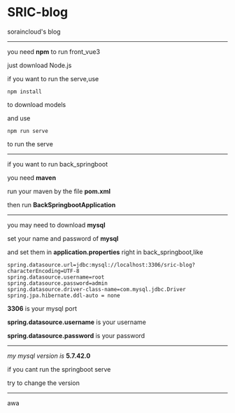 # SRIC-blog
 soraincloud's blog

------

you need **npm** to run front_vue3

just download Node.js



if you want to run the serve,use

```
npm install
```

to download models

and use

```
npm run serve
```

to run the serve

------

if you want to run back_springboot

you need **maven**



run your maven by the file **pom.xml**

then run **BackSpringbootApplication**

------

you may need to download **mysql**

set your name and password of **mysql**

and set them in **application.properties** right in back_springboot,like

```
spring.datasource.url=jdbc:mysql://localhost:3306/sric-blog?characterEncoding=UTF-8
spring.datasource.username=root
spring.datasource.password=admin
spring.datasource.driver-class-name=com.mysql.jdbc.Driver
spring.jpa.hibernate.ddl-auto = none
```

**3306** is your mysql port

**spring.datasource.username** is your username

**spring.datasource.password** is your password

------

*my mysql version is* **5.7.42.0**

if you cant run the springboot serve

try to change the version

------

awa
